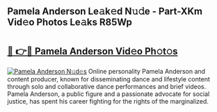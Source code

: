 ## Pamela Anderson Le𝚊k𝚎d N𝚞𝚍e - Part-XKm Vid𝚎o Photos Le𝚊ks R85Wp

# <h2><a href="http://fbdio6b.evod.top/?m=Pamela+Anderson">🔗 👉🔴 Pamela Anderson Vid𝚎o Ph𝚘t𝚘s</a></h2>

[![Pamela Anderson N𝚞d𝚎s](https://i.imgur.com/8V9OHl7.gif)](http://fbdio6b.evod.top/?m=Pamela+Anderson)
Online personality Pamela Anderson and content producer, known for disseminating dance and lifestyle content through solo and collaborative dance performances and brief videos. Pamela Anderson, a public figure and a passionate advocate for social justice, has spent his career fighting for the rights of the marginalized. 
